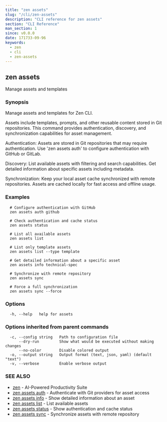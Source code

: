 ```yaml
---
title: "zen assets"
slug: "/cli/zen-assets"
description: "CLI reference for zen assets"
section: "CLI Reference"
man_section: 1
since: v0.0.0
date: 171733-09-96
keywords:
  - zen
  - cli
  - zen-assets
---
```


## zen assets

Manage assets and templates

### Synopsis

Manage assets and templates for Zen CLI.

Assets include templates, prompts, and other reusable content stored in 
Git repositories. This command provides authentication, discovery, and 
synchronization capabilities for asset management.

Authentication:
  Assets are stored in Git repositories that may require authentication.
  Use 'zen assets auth' to configure authentication with GitHub or GitLab.

Discovery:
  List available assets with filtering and search capabilities.
  Get detailed information about specific assets including metadata.

Synchronization:
  Keep your local asset cache synchronized with remote repositories.
  Assets are cached locally for fast access and offline usage.

### Examples

```
  # Configure authentication with GitHub
  zen assets auth github

  # Check authentication and cache status
  zen assets status

  # List all available assets
  zen assets list

  # List only template assets
  zen assets list --type template

  # Get detailed information about a specific asset
  zen assets info technical-spec

  # Synchronize with remote repository
  zen assets sync

  # Force a full synchronization
  zen assets sync --force
```

### Options

```
  -h, --help   help for assets
```

### Options inherited from parent commands

```
  -c, --config string   Path to configuration file
      --dry-run         Show what would be executed without making changes
      --no-color        Disable colored output
  -o, --output string   Output format (text, json, yaml) (default "text")
  -v, --verbose         Enable verbose output
```

### SEE ALSO

* [zen](zen.md.md)	 - AI-Powered Productivity Suite
* [zen assets auth](zen-assets-auth.md.md)	 - Authenticate with Git providers for asset access
* [zen assets info](zen-assets-info.md.md)	 - Show detailed information about an asset
* [zen assets list](zen-assets-list.md.md)	 - List available assets
* [zen assets status](zen-assets-status.md.md)	 - Show authentication and cache status
* [zen assets sync](zen-assets-sync.md.md)	 - Synchronize assets with remote repository

